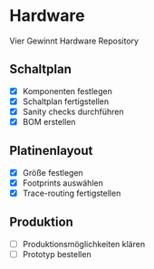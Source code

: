 # Hardware
Vier Gewinnt Hardware Repository
## Schaltplan
* [x] Komponenten festlegen
* [x] Schaltplan fertigstellen
* [x] Sanity checks durchführen
* [x] BOM erstellen
## Platinenlayout
* [x] Größe festlegen
* [x] Footprints auswählen
* [x] Trace-routing fertigstellen
## Produktion
* [ ] Produktionsmöglichkeiten klären
* [ ] Prototyp bestellen